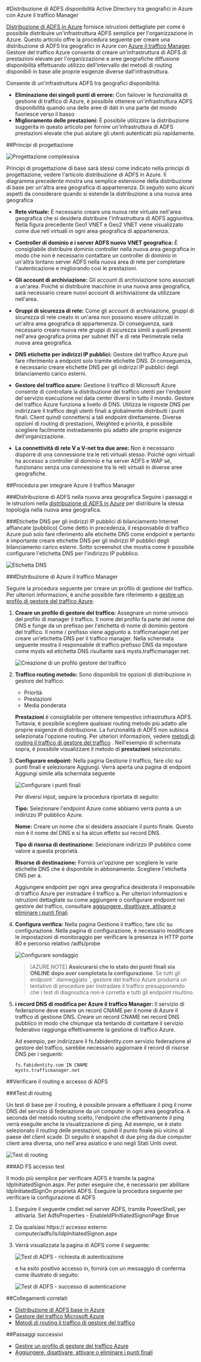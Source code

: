 <properties
    pageTitle="Distribuzione di ADFS disponibilità Active Directory tra geografici in Azure con Azure il traffico Manager | Microsoft Azure"
    description="In questo documento si imparerà distribuire ADFS in Azure per ad alta disponibilità."
    keywords="ADFS con gestore del traffico Azure, adfs con Azure il traffico di gestione geografici e con più Data Center, centri dati geografici, multipli geografica Data Center, distribuire ADFS in azure, distribuire adfs azure, adfs azure, ADFS azure, distribuire adfs, distribuzione di ADFS, adfs in azure, distribuire adfs in azure, distribuire ADFS azure, adfs azure, introduzione all'ADFS, Azure, ADFS in Azure, iaas , ADFS, spostare adfs azure"
    services="active-directory"
    documentationCenter=""
    authors="anandyadavmsft"
    manager="femila"
    editor=""/>

<tags
    ms.service="active-directory"
    ms.workload="identity"
    ms.tgt_pltfrm="na"
    ms.devlang="na"
    ms.topic="get-started-article"
    ms.date="09/01/2016"
    ms.author="anandy;billmath"/>
    
#<a name="high-availability-cross-geographic-ad-fs-deployment-in-azure-with-azure-traffic-manager"></a>Distribuzione di ADFS disponibilità Active Directory tra geografici in Azure con Azure il traffico Manager

[Distribuzione di ADFS in Azure](active-directory-aadconnect-azure-adfs.md) fornisce istruzioni dettagliate per come è possibile distribuire un'infrastruttura ADFS semplice per l'organizzazione in Azure. Questo articolo offre la procedura seguente per creare una distribuzione di ADFS tra geografici in Azure con [Azure il traffico Manager](../traffic-manager/traffic-manager-overview.md). Gestore del traffico Azure consente di creare un'infrastruttura di ADFS di prestazioni elevate per l'organizzazione e aree geografiche diffusione disponibilità effettuando utilizzo dell'intervallo dei metodi di routing disponibili in base alle proprie esigenze diverse dall'infrastruttura.

Consente di un'infrastruttura ADFS tra geografici disponibilità:

* **Eliminazione dei singoli punti di errore:** Con failover le funzionalità di gestione di traffico di Azure, è possibile ottenere un'infrastruttura ADFS disponibilità quando una delle aree di dati in una parte del mondo fuoriesce verso il basso
* **Miglioramento delle prestazioni:** È possibile utilizzare la distribuzione suggerita in questo articolo per fornire un'infrastruttura di ADFS prestazioni elevate che può aiutare gli utenti autenticati più rapidamente. 

##<a name="design-principles"></a>Principi di progettazione

![Progettazione complessiva](./media/active-directory-adfs-in-azure-with-azure-traffic-manager/blockdiagram.png)

Principi di progettazione di base sarà stessi come indicato nella principi di progettazione, vedere l'articolo distribuzione di ADFS in Azure. Il diagramma precedente mostra una semplice estensione della distribuzione di base per un'altra area geografica di appartenenza. Di seguito sono alcuni aspetti da considerare quando si estende la distribuzione a una nuova area geografica

* **Rete virtuale:** È necessario creare una nuova rete virtuale nell'area geografica che si desidera distribuire l'infrastruttura di ADFS aggiuntiva. Nella figura precedente Geo1 VNET e Geo2 VNET viene visualizzato come due reti virtuali in ogni area geografica di appartenenza.

* **Controller di dominio e i server ADFS nuovo VNET geografica:** È consigliabile distribuire dominio controller nella nuova area geografica in modo che non è necessario contattare un controller di dominio in un'altra lontano server ADFS nella nuova area di rete per completare l'autenticazione e migliorando così le prestazioni.

* **Gli account di archiviazione:** Gli account di archiviazione sono associati a un'area. Poiché si distribuire macchine in una nuova area geografica, sarà necessario creare nuovi account di archiviazione da utilizzare nell'area.  

* **Gruppi di sicurezza di rete:** Come gli account di archiviazione, gruppi di sicurezza di rete creato in un'area non possono essere utilizzati in un'altra area geografica di appartenenza. Di conseguenza, sarà necessario creare nuova rete gruppi di sicurezza simili a quelli presenti nell'area geografica prima per subnet INT e di rete Perimetrale nella nuova area geografica.

* **DNS etichette per indirizzi IP pubblici:** Gestore del traffico Azure può fare riferimento a endpoint solo tramite etichette DNS. Di conseguenza, è necessario creare etichette DNS per gli indirizzi IP pubblici degli bilanciamento carico esterni.

* **Gestore del traffico azure:** Gestione il traffico di Microsoft Azure consente di controllare la distribuzione del traffico utenti per l'endpoint del servizio esecuzione nei data center diversi in tutto il mondo. Gestore del traffico Azure funziona a livello di DNS. Utilizza le risposte DNS per indirizzare il traffico degli utenti finali a globalmente distribuiti i punti finali. Client quindi connettersi a tali endpoint direttamente. Diverse opzioni di routing di prestazioni, Weighted e priorità, è possibile scegliere facilmente instradamento più adatto alle proprie esigenze dell'organizzazione. 

* **La connettività di rete V a V-net tra due aree:** Non è necessario disporre di una connessione tra le reti virtuali stesso. Poiché ogni virtuali ha accesso a controller di dominio e ha server ADFS e WAP sé, funzionano senza una connessione tra le reti virtuali in diverse aree geografiche. 

##<a name="steps-to-integrate-azure-traffic-manager"></a>Procedura per integrare Azure il traffico Manager

###<a name="deploy-ad-fs-in-the-new-geographical-region"></a>Distribuzione di ADFS nella nuova area geografica
Seguire i passaggi e le istruzioni nella [distribuzione di ADFS in Azure](active-directory-aadconnect-azure-adfs.md) per distribuire la stessa topologia nella nuova area geografica.

###<a name="dns-labels-for-public-ip-addresses-of-the-internet-facing-public-load-balancers"></a>Etichette DNS per gli indirizzi IP pubblici di bilanciamento Internet affiancate (pubblico)
Come detto in precedenza, il responsabile di traffico Azure può solo fare riferimento alle etichette DNS come endpoint e pertanto è importante creare etichette DNS per gli indirizzi IP pubblici degli bilanciamento carico esterni. Sotto screenshot che mostra come è possibile configurare l'etichetta DNS per l'indirizzo IP pubblico. 

![Etichetta DNS](./media/active-directory-adfs-in-azure-with-azure-traffic-manager/eastfabstsdnslabel.png)

###<a name="deploying-azure-traffic-manager"></a>Distribuzione di Azure il traffico Manager

Seguire la procedura seguente per creare un profilo di gestione del traffico. Per ulteriori informazioni, è anche possibile fare riferimento a [gestire un profilo di gestore del traffico Azure](../traffic-manager/traffic-manager-manage-profiles.md).

1. **Creare un profilo di gestore del traffico:** Assegnare un nome univoco del profilo di manager il traffico. Il nome del profilo fa parte del nome del DNS e funge da un prefisso per l'etichetta di nome di dominio gestore del traffico. Il nome / prefisso viene aggiunto a. trafficmanager.net per creare un'etichetta DNS per il traffico manager. Nella schermata seguente mostra il responsabile di traffico prefisso DNS da impostare come mysts ed etichetta DNS risultante sarà mysts.trafficmanager.net. 

    ![Creazione di un profilo gestore del traffico](./media/active-directory-adfs-in-azure-with-azure-traffic-manager/trafficmanager01.png)
 
2. **Traffico routing metodo:** Sono disponibili tre opzioni di distribuzione in gestore del traffico:

    * Priorità 
    * Prestazioni
    * Media ponderata
    
    **Prestazioni** è consigliabile per ottenere tempestivo infrastruttura ADFS. Tuttavia, è possibile scegliere qualsiasi routing metodo più adatto alle proprie esigenze di distribuzione. La funzionalità di ADFS non subisca selezionata l'opzione routing. Per ulteriori informazioni, vedere [metodi di routing il traffico di gestore del traffico](../traffic-manager/traffic-manager-routing-methods.md) . Nell'esempio di schermata sopra, è possibile visualizzare il metodo di **prestazioni** selezionato.
   
3.  **Configurare endpoint:** Nella pagina Gestione il traffico, fare clic sui punti finali e selezionare Aggiungi. Verrà aperta una pagina di endpoint Aggiungi simile alla schermata seguente
 
    ![Configurare i punti finali](./media/active-directory-adfs-in-azure-with-azure-traffic-manager/eastfsendpoint.png)
 
    Per diversi input, seguire la procedura riportata di seguito:

    **Tipo:** Selezionare l'endpoint Azure come abbiamo verrà punta a un indirizzo IP pubblico Azure.

    **Nome:** Creare un nome che si desidera associare il punto finale. Questo non è il nome del DNS e si ha alcun effetto sui record DNS.

    **Tipo di risorsa di destinazione:** Selezionare indirizzo IP pubblico come valore a questa proprietà. 

    **Risorse di destinazione:** Fornirà un'opzione per scegliere le varie etichette DNS che è disponibile in abbonamento. Scegliere l'etichetta DNS per a.

    Aggiungere endpoint per ogni area geografica desiderata il responsabile di traffico Azure per instradare il traffico a.
    Per ulteriori informazioni e istruzioni dettagliate su come aggiungere o configurare endpoint nel gestore del traffico, consultare [aggiungere, disattivare, attivare o eliminare i punti finali](../traffic-manager/traffic-manager-endpoints.md)
    
4. **Configura verifica:** Nella pagina Gestione il traffico, fare clic su configurazione. Nella pagina di configurazione, è necessario modificare le impostazioni di monitoraggio per verificare la presenza in HTTP porte 80 e percorso relativo /adfs/probe

    ![Configurare sondaggio](./media/active-directory-adfs-in-azure-with-azure-traffic-manager/mystsconfig.png) 

    >[AZURE.NOTE] **Assicurarsi che lo stato dei punti finali sia ONLINE dopo aver completata la configurazione**. Se tutti gli endpoint ' danneggiato ', gestore del traffico Azure produrrà un tentativo di procedure per instradare il traffico presupponendo che i test di diagnostica non è corretta e tutti gli endpoint risultino.

5. **i record DNS di modifica per Azure il traffico Manager:** Il servizio di federazione deve essere un record CNAME per il nome di Azure il traffico di gestione DNS. Creare un record CNAME nei record DNS pubblico in modo che chiunque sta tentando di contattare il servizio federativo raggiunga effettivamente la gestione di traffico Azure.

    Ad esempio, per indirizzare il fs.fabidentity.com servizio federazione al gestore del traffico, sarebbe necessario aggiornare il record di risorse DNS per i seguenti:

    <code>fs.fabidentity.com IN CNAME mysts.trafficmanager.net</code>

##<a name="test-the-routing-and-ad-fs-sign-in"></a>Verificare il routing e accesso di ADFS   

###<a name="routing-test"></a>Test di routing

Un test di base per il routing, è possibile provare a effettuare il ping il nome DNS del servizio di federazione da un computer in ogni area geografica. A seconda del metodo routing scelto, l'endpoint che effettivamente il ping verrà eseguite anche la visualizzazione di ping. Ad esempio, se è stato selezionato il routing delle prestazioni, quindi il punto finale più vicino al paese del client scade. Di seguito è snapshot di due ping da due computer client area diversa, uno nell'area asiatico e uno negli Stati Uniti ovest. 

![Test di routing](./media/active-directory-adfs-in-azure-with-azure-traffic-manager/pingtest.png)

###<a name="ad-fs-sign-in-test"></a>AD FS accesso test

Il modo più semplice per verificare ADFS è tramite la pagina IdpInitiatedSignon.aspx. Per poter eseguire che, è necessario per abilitare IdpInitiatedSignOn proprietà ADFS. Eseguire la procedura seguente per verificare la configurazione di ADFS
 
1. Eseguire il seguente cmdlet nel server ADFS, tramite PowerShell, per attivarla. Set AdfsProperties - EnableIdPInitiatedSignonPage $true
2. Da qualsiasi https:// accesso esterno computer<yourfederationservicedns>/adfs/ls/IdpInitiatedSignon.aspx
3. Verrà visualizzata la pagina di ADFS come il seguente:

    ![Test di ADFS - richiesta di autenticazione](./media/active-directory-adfs-in-azure-with-azure-traffic-manager/adfstest1.png)

    e ha esito positivo accesso in, fornirà con un messaggio di conferma come illustrato di seguito:

    ![Test di ADFS - successo di autenticazione](./media/active-directory-adfs-in-azure-with-azure-traffic-manager/adfstest2.png)
 
##<a name="related-links"></a>Collegamenti correlati
* [Distribuzione di ADFS base in Azure](active-directory-aadconnect-azure-adfs.md)
* [Gestore del traffico Microsoft Azure](../traffic-manager/traffic-manager-overview.md)
* [Metodi di routing il traffico di gestore del traffico](../traffic-manager/traffic-manager-routing-methods.md)

##<a name="next-steps"></a>Passaggi successivi
* [Gestire un profilo di gestore del traffico Azure](../traffic-manager/traffic-manager-manage-profiles.md)
* [Aggiungere, disattivare, attivare o eliminare i punti finali](../traffic-manager/traffic-manager-endpoints.md) 

